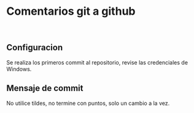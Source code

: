 # Comentarios git a github
<br>
<h2>Configuracion</h2>
Se realiza los primeros commit al repositorio, revise las credenciales de Windows.
<h2>Mensaje de commit</h2>
No utilice tildes, no termine con puntos, solo un cambio a la vez.
